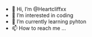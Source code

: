 - 👋 Hi, I’m @Heartcliffxx
- 👀 I’m interested in coding
- 🌱 I’m currently learning pyhton
- 📫 How to reach me ...

<!---
Heartcliffxx/Heartcliffxx is a ✨ special ✨ repository because its `README.md` (this file) appears on your GitHub profile.
You can click the Preview link to take a look at your changes.
--->

